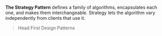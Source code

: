 
**The Strategy Pattern** defines a family of algorithms, encapsulates each one, and makes them interchangeable.
Strategy lets the algorithm vary independently from clients that use it.

> Head First Design Patterns 